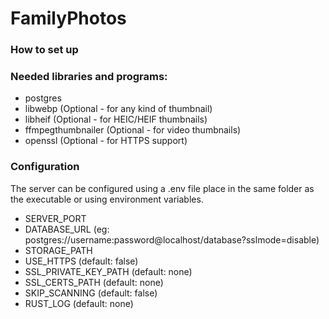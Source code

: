 # FamilyPhotos

### How to set up

### Needed libraries and programs:
- postgres
- libwebp (Optional - for any kind of thumbnail)
- libheif (Optional - for HEIC/HEIF thumbnails)
- ffmpegthumbnailer (Optional - for video thumbnails)
- openssl (Optional - for HTTPS support)

### Configuration
The server can be configured using a .env file place in the same folder as the executable or using environment variables.<br>
- SERVER_PORT
- DATABASE_URL (eg: postgres://username:password@localhost/database?sslmode=disable)
- STORAGE_PATH 
- USE_HTTPS (default: false)
- SSL_PRIVATE_KEY_PATH (default: none)
- SSL_CERTS_PATH (default: none)
- SKIP_SCANNING (default: false)
- RUST_LOG (default: none)
